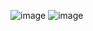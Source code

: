 ![image](https://github.com/user-attachments/assets/78ee9e68-223b-4a01-97c5-8417eea4f5d5)
![image](https://github.com/user-attachments/assets/859387f4-d867-49ec-87ca-3d221259607e)


